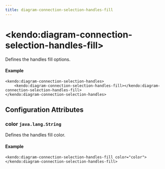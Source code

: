 ```yaml
---
title: diagram-connection-selection-handles-fill
---
```


# \<kendo:diagram-connection-selection-handles-fill\>

Defines the handles fill options.

#### Example
    <kendo:diagram-connection-selection-handles>
        <kendo:diagram-connection-selection-handles-fill></kendo:diagram-connection-selection-handles-fill>
    </kendo:diagram-connection-selection-handles>

## Configuration Attributes

### color `java.lang.String`

Defines the handles fill color.

#### Example
    <kendo:diagram-connection-selection-handles-fill color="color">
    </kendo:diagram-connection-selection-handles-fill>

